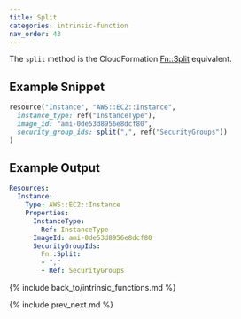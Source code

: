 ```yaml
---
title: Split
categories: intrinsic-function
nav_order: 43
---
```


The `split` method is the CloudFormation [Fn::Split](https://docs.aws.amazon.com/AWSCloudFormation/latest/UserGuide/intrinsic-function-reference-split.html) equivalent.

## Example Snippet

```ruby
resource("Instance", "AWS::EC2::Instance",
  instance_type: ref("InstanceType"),
  image_id: "ami-0de53d8956e8dcf80",
  security_group_ids: split(",", ref("SecurityGroups"))
)
```

## Example Output

```yaml
Resources:
  Instance:
    Type: AWS::EC2::Instance
    Properties:
      InstanceType:
        Ref: InstanceType
      ImageId: ami-0de53d8956e8dcf80
      SecurityGroupIds:
        Fn::Split:
        - ","
        - Ref: SecurityGroups
```

{% include back_to/intrinsic_functions.md %}

{% include prev_next.md %}
